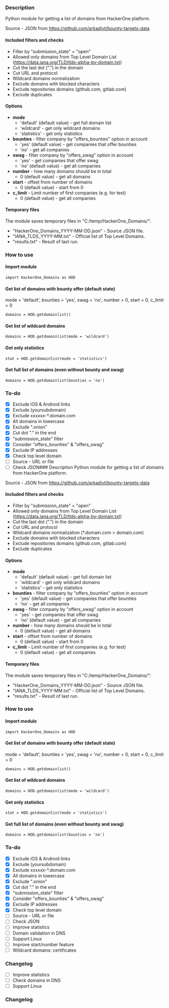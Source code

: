 ### Description
Python module for getting a list of domains from HackerOne platform.

Source - JSON from https://github.com/arkadiyt/bounty-targets-data

#### Included filters and checks
* Filter by "submission_state" = "open"
* Allowed only domains from Top Level Domain List (https://data.iana.org/TLD/tlds-alpha-by-domain.txt)
* Cut the last dot (".") in the domain
* Cut URL and protocol
* Wildcard domains normalization
* Exclude domains with blocked characters
* Exclude repositories domains (github.com, gitlab.com)
* Exclude duplicates

#### Options
* **mode**
  * 'default' (default value) - get full domain list
  * 'wildcard' - get only wildcard domains
  * 'statistics' - get only statistics
* **bounties** - filter company by "offers_bounties" option in account
  * 'yes' (default value) - get companies that offer bounties
  * 'no' - get all companies
* **swag** - filter company by "offers_swag" option in account
  * 'yes' - get companies that offer swag
  * 'no' (default value) - get all companies
* **number** - how many domains should be in total
  * 0 (default value) - get all domains
* **start** - offset from number of domains
  * 0 (default value) - start from 0
* **c_limit** - Limit number of first companies (e.g. for test)
  * 0 (default value) - get all companies

#### Temporary files
The module saves temporary files in "C:/temp/HackerOne_Domains/":
* "HackerOne_Domains_YYYY-MM-DD.json" - Source JSON file.
* "IANA_TLDS_YYYY-MM.txt" - Official list of Top Level Domains.
* "results.txt" - Result of last run.

### How to use
#### Import module
```
import HackerOne_Domains as HOD
```
#### Get list of domains with bounty offer (default state)
mode = 'default', bounties = 'yes', swag = 'no', number = 0, start = 0, c_limit = 0
```
domains = HOD.getdomainlist()
```
#### Get list of wildcard domains
```
domains = HOD.getdomainlist(mode = 'wildcard')
```
#### Get only statistics
```
stat = HOD.getdomainlist(mode = 'statistics')
```
#### Get full list of domains (even without bounty and swag)
```
domains = HOD.getdomainlist(bounties = 'no')
```
### To-do
* [x] Exclude iOS & Android links
* [x]  Exclude (yoursubdomain)
* [x]  Exclude xxxxxx-*.domain.com
* [x]  All domains in lowercase
* [x] Exclude ".onion"
* [x] Cut dot "." in the end
* [x] "submission_state" filter
* [x] Consider "offers_bounties" & "offers_swag"
* [x] Exclude IP addresses
* [x] Check top level domain
* [ ] Source - URL or file
* [ ] Check JSON### Description
Python module for getting a list of domains from HackerOne platform.

Source - JSON from https://github.com/arkadiyt/bounty-targets-data

#### Included filters and checks
* Filter by "submission_state" = "open"
* Allowed only domains from Top Level Domain List (https://data.iana.org/TLD/tlds-alpha-by-domain.txt)
* Cut the last dot (".") in the domain
* Cut URL and protocol
* Wildcard domains normalization (*.domain.com > domain.com)
* Exclude domains with blocked characters
* Exclude repositories domains (github.com, gitlab.com)
* Exclude duplicates

#### Options
* **mode**
  * 'default' (default value) - get full domain list
  * 'wildcard' - get only wildcard domains
  * 'statistics' - get only statistics
* **bounties** - filter company by "offers_bounties" option in account
  * 'yes' (default value) - get companies that offer bounties
  * 'no' - get all companies
* **swag** - filter company by "offers_swag" option in account
  * 'yes' - get companies that offer swag
  * 'no' (default value) - get all companies
* **number** - how many domains should be in total
  * 0 (default value) - get all domains
* **start** - offset from number of domains
  * 0 (default value) - start from 0
* **c_limit** - Limit number of first companies (e.g. for test)
  * 0 (default value) - get all companies

#### Temporary files
The module saves temporary files in "C:/temp/HackerOne_Domains/":
* "HackerOne_Domains_YYYY-MM-DD.json" - Source JSON file.
* "IANA_TLDS_YYYY-MM.txt" - Official list of Top Level Domains.
* "results.txt" - Result of last run.

### How to use
#### Import module
```
import HackerOne_Domains as HOD
```
#### Get list of domains with bounty offer (default state)
mode = 'default', bounties = 'yes', swag = 'no', number = 0, start = 0, c_limit = 0
```
domains = HOD.getdomainlist()
```
#### Get list of wildcard domains
```
domains = HOD.getdomainlist(mode = 'wildcard')
```
#### Get only statistics
```
stat = HOD.getdomainlist(mode = 'statistics')
```
#### Get full list of domains (even without bounty and swag)
```
domains = HOD.getdomainlist(bounties = 'no')
```
### To-do
* [x] Exclude iOS & Android links
* [x] Exclude (yoursubdomain)
* [x] Exclude xxxxxx-*.domain.com
* [x] All domains in lowercase
* [x] Exclude ".onion"
* [x] Cut dot "." in the end
* [x] "submission_state" filter
* [x] Consider "offers_bounties" & "offers_swag"
* [x] Exclude IP addresses
* [x] Check top level domain
* [ ] Source - URL or file
* [ ] Check JSON
* [ ] Improve statistics
* [ ] Domain validation in DNS
* [ ] Support Linux
* [ ] Improve start/number feature
* [ ] Wildcard domains: certificates
### Changelog

* [ ] Improve statistics
* [ ] Check domains in DNS
* [ ] Support Linux
### Changelog
